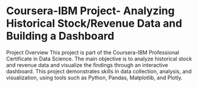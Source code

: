 # Coursera-IBM Project- Analyzing Historical Stock/Revenue Data and Building a Dashboard

Project Overview
This project is part of the Coursera-IBM Professional Certificate in Data Science. The main objective is to analyze historical stock and revenue data and visualize the findings through an interactive dashboard. This project demonstrates skills in data collection, analysis, and visualization, using tools such as Python, Pandas, Matplotlib, and Plotly.

